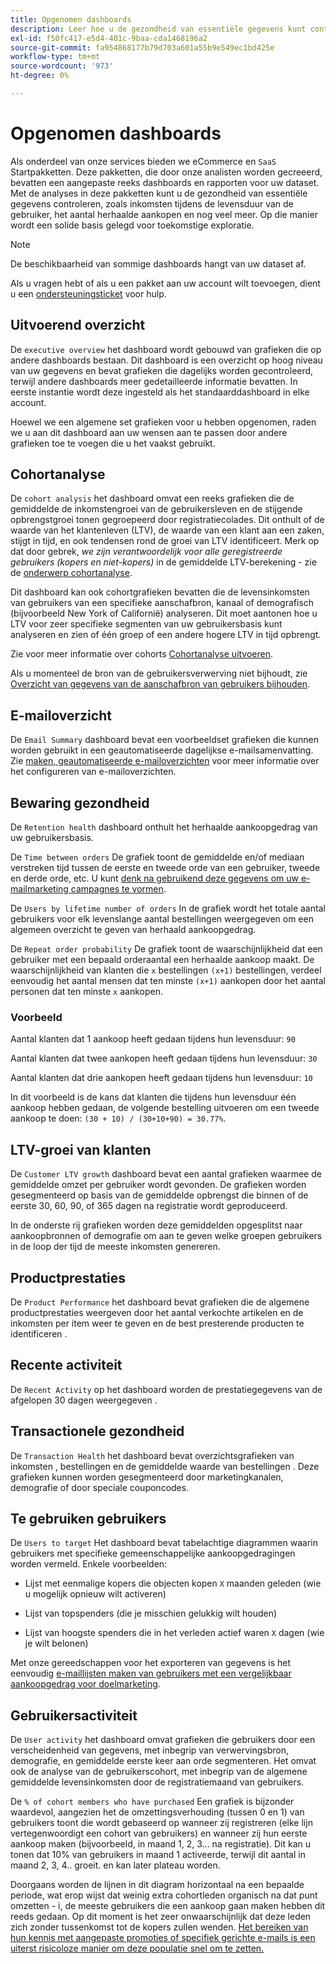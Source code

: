 ```yaml
---
title: Opgenomen dashboards
description: Leer hoe u de gezondheid van essentiële gegevens kunt controleren, zoals inkomsten tijdens de levensduur van de gebruiker, het aantal herhaalde aankopen en meer, en zo een solide basis voor toekomstige exploratie kunt leggen.
exl-id: f50fc417-e5d4-401c-9baa-cda1468196a2
source-git-commit: fa954868177b79d703a601a55b9e549ec1bd425e
workflow-type: tm+mt
source-wordcount: '973'
ht-degree: 0%

---
```


# Opgenomen dashboards

Als onderdeel van onze services bieden we eCommerce en `SaaS` Startpakketten. Deze pakketten, die door onze analisten worden gecreeerd, bevatten een aangepaste reeks dashboards en rapporten voor uw dataset. Met de analyses in deze pakketten kunt u de gezondheid van essentiële gegevens controleren, zoals inkomsten tijdens de levensduur van de gebruiker, het aantal herhaalde aankopen en nog veel meer. Op die manier wordt een solide basis gelegd voor toekomstige exploratie.

>[!NOTE]
>
>De beschikbaarheid van sommige dashboards hangt van uw dataset af.

Als u vragen hebt of als u een pakket aan uw account wilt toevoegen, dient u een [ondersteuningsticket](https://experienceleague.adobe.com/docs/commerce-knowledge-base/kb/troubleshooting/miscellaneous/mbi-service-policies.html?lang=en) voor hulp.

## Uitvoerend overzicht

De `executive overview` het dashboard wordt gebouwd van grafieken die op andere dashboards bestaan. Dit dashboard is een overzicht op hoog niveau van uw gegevens en bevat grafieken die dagelijks worden gecontroleerd, terwijl andere dashboards meer gedetailleerde informatie bevatten. In eerste instantie wordt deze ingesteld als het standaarddashboard in elke account.

Hoewel we een algemene set grafieken voor u hebben opgenomen, raden we u aan dit dashboard aan uw wensen aan te passen door andere grafieken toe te voegen die u het vaakst gebruikt.

## Cohortanalyse

De `cohort analysis` het dashboard omvat een reeks grafieken die de gemiddelde de inkomstengroei van de gebruikersleven en de stijgende opbrengstgroei tonen gegroepeerd door registratiecolades. Dit onthult of de waarde van het klantenleven (LTV), de waarde van een klant aan een zaken, stijgt in tijd, en ook tendensen rond de groei van LTV identificeert. Merk op dat door gebrek, *we zijn verantwoordelijk voor alle geregistreerde gebruikers (kopers en niet-kopers)* in de gemiddelde LTV-berekening - zie de [onderwerp cohortanalyse](../../data-analyst/dev-reports/cohort-rpt-bldr.md).

Dit dashboard kan ook cohortgrafieken bevatten die de levensinkomsten van gebruikers van een specifieke aanschafbron, kanaal of demografisch (bijvoorbeeld New York of Californië) analyseren. Dit moet aantonen hoe u LTV voor zeer specifieke segmenten van uw gebruikersbasis kunt analyseren en zien of één groep of een andere hogere LTV in tijd opbrengt.

Zie voor meer informatie over cohorts [Cohortanalyse uitvoeren](../../data-analyst/dev-reports/cohort-rpt-bldr.md).

Als u momenteel de bron van de gebruikersverwerving niet bijhoudt, zie [Overzicht van gegevens van de aanschafbron van gebruikers bijhouden](../../data-analyst/analysis/google-track-user-acq.md).

## E-mailoverzicht

De `Email Summary` dashboard bevat een voorbeeldset grafieken die kunnen worden gebruikt in een geautomatiseerde dagelijkse e-mailsamenvatting. Zie [maken, geautomatiseerde e-mailoverzichten](../../data-user/export-data/email-summaries.md) voor meer informatie over het configureren van e-mailoverzichten.  

## Bewaring gezondheid

De `Retention health` dashboard onthult het herhaalde aankoopgedrag van uw gebruikersbasis.

De `Time between orders` De grafiek toont de gemiddelde en/of mediaan verstreken tijd tussen de eerste en tweede orde van een gebruiker, tweede en derde orde, etc. U kunt [denk na gebruikend deze gegevens om uw e-mailmarketing campagnes te vormen](http://blog.rjmetrics.com/acting-on-marketing-data-in-your-rjmetrics-online-dashboard/).

De `Users by lifetime number of orders` In de grafiek wordt het totale aantal gebruikers voor elk levenslange aantal bestellingen weergegeven om een algemeen overzicht te geven van herhaald aankoopgedrag.  

De `Repeat order probability` De grafiek toont de waarschijnlijkheid dat een gebruiker met een bepaald orderaantal een herhaalde aankoop maakt. De waarschijnlijkheid van klanten die `x` bestellingen `(x+1)` bestellingen, verdeel eenvoudig het aantal mensen dat ten minste `(x+1)` aankopen door het aantal personen dat ten minste `x` aankopen.

### Voorbeeld

Aantal klanten dat 1 aankoop heeft gedaan tijdens hun levensduur: `90`

Aantal klanten dat twee aankopen heeft gedaan tijdens hun levensduur: `30`

Aantal klanten dat drie aankopen heeft gedaan tijdens hun levensduur: `10`

In dit voorbeeld is de kans dat klanten die tijdens hun levensduur één aankoop hebben gedaan, de volgende bestelling uitvoeren om een tweede aankoop te doen: `(30 + 10) / (30+10+90) = 30.77%`.

## LTV-groei van klanten

De `Customer LTV growth` dashboard bevat een aantal grafieken waarmee de gemiddelde omzet per gebruiker wordt gevonden. De grafieken worden gesegmenteerd op basis van de gemiddelde opbrengst die binnen of de eerste 30, 60, 90, of 365 dagen na registratie wordt geproduceerd.  

In de onderste rij grafieken worden deze gemiddelden opgesplitst naar aankoopbronnen of demografie om aan te geven welke groepen gebruikers in de loop der tijd de meeste inkomsten genereren.

## Productprestaties

De `Product Performance` het dashboard bevat grafieken die de algemene productprestaties weergeven door het aantal verkochte artikelen en de inkomsten per item weer te geven en de best presterende producten te identificeren .

## Recente activiteit

De `Recent Activity` op het dashboard worden de prestatiegegevens van de afgelopen 30 dagen weergegeven .

## Transactionele gezondheid

De `Transaction Health` het dashboard bevat overzichtsgrafieken van inkomsten , bestellingen en de gemiddelde waarde van bestellingen . Deze grafieken kunnen worden gesegmenteerd door marketingkanalen, demografie of door speciale couponcodes.

## Te gebruiken gebruikers

De `Users to target` Het dashboard bevat tabelachtige diagrammen waarin gebruikers met specifieke gemeenschappelijke aankoopgedragingen worden vermeld. Enkele voorbeelden:

* Lijst met eenmalige kopers die objecten kopen `X` maanden geleden (wie u mogelijk opnieuw wilt activeren)

* Lijst van topspenders (die je misschien gelukkig wilt houden)

* Lijst van hoogste spenders die in het verleden actief waren `X` dagen (wie je wilt belonen)

Met onze gereedschappen voor het exporteren van gegevens is het eenvoudig [e-maillijsten maken van gebruikers met een vergelijkbaar aankoopgedrag voor doelmarketing](http://blog.rjmetrics.com/creating-contact-lists-for-top-customers/).

## Gebruikersactiviteit

De `User activity` het dashboard omvat grafieken die gebruikers door een verscheidenheid van gegevens, met inbegrip van verwervingsbron, demografie, en gemiddelde eerste keer aan orde segmenteren. Het omvat ook de analyse van de gebruikerscohort, met inbegrip van de algemene gemiddelde levensinkomsten door de registratiemaand van gebruikers.

De `% of cohort members who have purchased` Een grafiek is bijzonder waardevol, aangezien het de omzettingsverhouding (tussen 0 en 1) van gebruikers toont die wordt gebaseerd op wanneer zij registreren (elke lijn vertegenwoordigt een cohort van gebruikers) en wanneer zij hun eerste aankoop maken (bijvoorbeeld, in maand 1, 2, 3... na registratie). Dit kan u tonen dat 10% van gebruikers in maand 1 activeerde, terwijl dit aantal in maand 2, 3, 4.. groeit. en kan later plateau worden.

Doorgaans worden de lijnen in dit diagram horizontaal na een bepaalde periode, wat erop wijst dat weinig extra cohortleden organisch na dat punt omzetten - i, de meeste gebruikers die een aankoop gaan maken hebben dit reeds gedaan. Op dit moment is het zeer onwaarschijnlijk dat deze leden zich zonder tussenkomst tot de kopers zullen wenden. [Het bereiken van hun kennis met aangepaste promoties of specifiek gerichte e-mails is een uiterst risicoloze manier om deze populatie snel om te zetten.](http://blog.rjmetrics.com/acting-on-marketing-data-in-your-rjmetrics-online-dashboard/)
